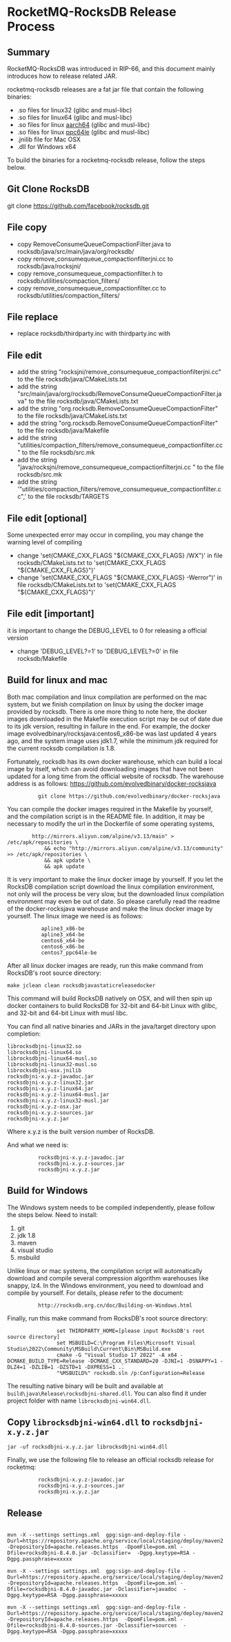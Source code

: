 # RocketMQ-RocksDB Release Process

## Summary

RocketMQ-RocksDB was introduced in RIP-66, and this document mainly introduces how to release related JAR.

rocketmq-rocksdb releases are a fat jar file that contain the following binaries:
* .so files for linux32 (glibc and musl-libc)
* .so files for linux64 (glibc and musl-libc)
* .so files for linux [aarch64](https://en.wikipedia.org/wiki/AArch64) (glibc and musl-libc)
* .so files for linux [ppc64le](https://en.wikipedia.org/wiki/Ppc64le) (glibc and musl-libc)
* .jnilib file for Mac OSX
* .dll for Windows x64

To build the binaries for a rocketmq-rocksdb release, follow the steps below.

## Git Clone RocksDB
git clone https://github.com/facebook/rocksdb.git

## File copy
* copy RemoveConsumeQueueCompactionFilter.java    to  rocksdb/java/src/main/java/org/rocksdb/ 
* copy remove_consumequeue_compactionfilterjni.cc to  rocksdb/java/rocksjni/ 
* copy remove_consumequeue_compactionfilter.h     to  rocksdb/utilities/compaction_filters/ 
* copy remove_consumequeue_compactionfilter.cc    to  rocksdb/utilities/compaction_filters/

## File replace
* replace rocksdb/thirdparty.inc with thirdparty.inc with 

## File edit
* add the string  "rocksjni/remove_consumequeue_compactionfilterjni.cc"                            to the file rocksdb/java/CMakeLists.txt 
* add the string  "src/main/java/org/rocksdb/RemoveConsumeQueueCompactionFilter.java"              to the file rocksdb/java/CMakeLists.txt 
* add the string  "org.rocksdb.RemoveConsumeQueueCompactionFilter"                                 to the file rocksdb/java/CMakeLists.txt
* add the string  "org.rocksdb.RemoveConsumeQueueCompactionFilter\"                                to the file rocksdb/java/Makefile 
* add the string  "utilities/compaction_filters/remove_consumequeue_compactionfilter.cc    \"      to the file rocksdb/src.mk 
* add the string  "java/rocksjni/remove_consumequeue_compactionfilterjni.cc      \"                to the file rocksdb/src.mk 
* add the string  '"utilities/compaction_filters/remove_consumequeue_compactionfilter.cc",'        to the file rocksdb/TARGETS

## File edit [optional] 
Some unexpected error may occur in compiling, you may change the warning level of compiling
* change 'set(CMAKE_CXX_FLAGS "${CMAKE_CXX_FLAGS} /WX")'      in file rocksdb/CMakeLists.txt to   'set(CMAKE_CXX_FLAGS "${CMAKE_CXX_FLAGS}")'
* change 'set(CMAKE_CXX_FLAGS "${CMAKE_CXX_FLAGS} -Werror")'  in file rocksdb/CMakeLists.txt to   'set(CMAKE_CXX_FLAGS "${CMAKE_CXX_FLAGS}")'

## File edit [important] 
it is important to change the DEBUG_LEVEL to 0 for releasing a official version
* change 'DEBUG_LEVEL?=1' to 'DEBUG_LEVEL?=0' in file rocksdb/Makefile


## Build for linux and mac
Both mac compilation and linux compilation are performed on the mac system, but we finish compilation on linux by using the docker image provided by rocksdb.
There is one more thing to note here, the docker images downloaded in the Makefile execution script may be out of date due to its jdk version, resulting in failure in the end.
For example, the docker image evolvedbinary/rocksjava:centos6_x86-be was last updated 4 years ago, and the system image uses jdk1.7, while the minimum jdk required for the current rocksdb compilation is 1.8.

Fortunately, rocksdb has its own docker warehouse, which can build a local image by itself, which can avoid downloading images that have not been updated for a long time from the official website of rocksdb. 
The warehouse address is as follows: https://github.com/evolvedbinary/docker-rocksjava

              git clone https://github.com/evolvedbinary/docker-rocksjava
 
You can compile the docker images required in the Makefile by yourself, and the compilation script is in the README file.
In addition, it may be necessary to modify the url in the Dockerfile of some operating systems,

            http://mirrors.aliyun.com/alpine/v3.13/main" > /etc/apk/repositories \
                && echo "http://mirrors.aliyun.com/alpine/v3.13/community" >> /etc/apk/repositories \
                && apk update \
                && apk update

It is very important to make the linux docker image by yourself. 
If you let the RocksDB compilation script download the linux compilation environment, not only will the process be very slow, but the downloaded linux compilation environment may even be out of date.
So please carefully read the readme of the docker-rocksjava warehouse and make the linux docker image by yourself. 
The linux image we need is as follows:

               apline3_x86-be
               apline3_x64-be
               centos6_x64-be
               centos6_x86-be
               centos7_ppc64le-be

After all linux docker images are ready, run this make command from RocksDB's root source directory:

    make jclean clean rocksdbjavastaticreleasedocker

This command will build RocksDB natively on OSX, and will then spin up docker containers to build RocksDB for 32-bit and 64-bit Linux with glibc, and 32-bit and 64-bit Linux with musl libc.

You can find all native binaries and JARs in the java/target directory upon completion:

    librocksdbjni-linux32.so
    librocksdbjni-linux64.so
    librocksdbjni-linux64-musl.so
    librocksdbjni-linux32-musl.so
    librocksdbjni-osx.jnilib
    rocksdbjni-x.y.z-javadoc.jar
    rocksdbjni-x.y.z-linux32.jar
    rocksdbjni-x.y.z-linux64.jar
    rocksdbjni-x.y.z-linux64-musl.jar
    rocksdbjni-x.y.z-linux32-musl.jar
    rocksdbjni-x.y.z-osx.jar
    rocksdbjni-x.y.z-sources.jar
    rocksdbjni-x.y.z.jar

Where x.y.z is the built version number of RocksDB.

And what we need is:
           
              rocksdbjni-x.y.z-javadoc.jar
              rocksdbjni-x.y.z-sources.jar
              rocksdbjni-x.y.z.jar


## Build for Windows
The Windows system needs to be compiled independently, please follow the steps below.
Need to install:
1. git
2. jdk 1.8
3. maven
4. visual studio
5. msbuild

Unlike linux or mac systems, the compilation script will automatically download and compile several compression algorithm warehouses like snappy, lz4. 
In the Windows environment, you need to download and compile by yourself. For details, please refer to the document:
 
              http://rocksdb.org.cn/doc/Building-on-Windows.html
 
Finally, run this make command from RocksDB's root source directory:

                    set THIRDPARTY_HOME=[please input RocksDB's root source directory]
                    set MSBUILD=C:\Program Files\Microsoft Visual Studio\2022\Community\MSBuild\Current\Bin\MSBuild.exe
                    cmake -G "Visual Studio 17 2022" -A x64 -DCMAKE_BUILD_TYPE=Release -DCMAKE_CXX_STANDARD=20 -DJNI=1 -DSNAPPY=1 -DLZ4=1 -DZLIB=1 -DZSTD=1 -DXPRESS=1 ..
                    "%MSBUILD%" rocksdb.sln /p:Configuration=Release

The resulting native binary will be built and available at `build\java\Release\rocksdbjni-shared.dll`. You can also find it under project folder with name `librocksdbjni-win64.dll`.


## Copy `librocksdbjni-win64.dll` to `rocksdbjni-x.y.z.jar`

    jar -uf rocksdbjni-x.y.z.jar librocksdbjni-win64.dll

Finally, we use the following file to release an official rocksdb release for rocketmq:

              rocksdbjni-x.y.z-javadoc.jar
              rocksdbjni-x.y.z-sources.jar
              rocksdbjni-x.y.z.jar

## Release

```shell

mvn -X --settings settings.xml  gpg:sign-and-deploy-file -Durl=https://repository.apache.org/service/local/staging/deploy/maven2 -DrepositoryId=apache.releases.https  -DpomFile=pom.xml -Dfile=rocksdbjni-8.4.0.jar -Dclassifier=  -Dgpg.keytype=RSA -Dgpg.passphrase=xxxxx

mvn -X --settings settings.xml  gpg:sign-and-deploy-file -Durl=https://repository.apache.org/service/local/staging/deploy/maven2 -DrepositoryId=apache.releases.https  -DpomFile=pom.xml -Dfile=rocksdbjni-8.4.0-javadoc.jar -Dclassifier=javadoc  -Dgpg.keytype=RSA -Dgpg.passphrase=xxxxx

mvn -X --settings settings.xml  gpg:sign-and-deploy-file -Durl=https://repository.apache.org/service/local/staging/deploy/maven2 -DrepositoryId=apache.releases.https  -DpomFile=pom.xml -Dfile=rocksdbjni-8.4.0-sources.jar -Dclassifier=sources  -Dgpg.keytype=RSA -Dgpg.passphrase=xxxxx

```